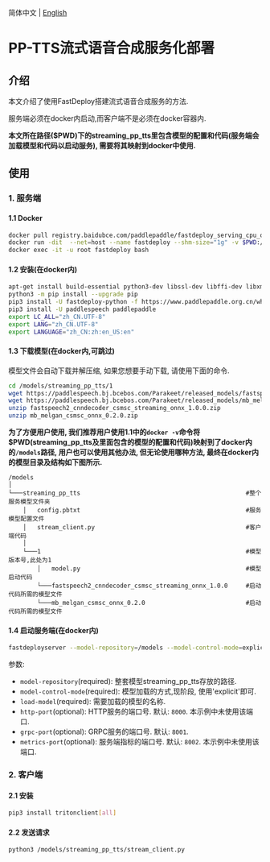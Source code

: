 简体中文 | [English](README.md)

# PP-TTS流式语音合成服务化部署

## 介绍
本文介绍了使用FastDeploy搭建流式语音合成服务的方法.

服务端必须在docker内启动,而客户端不是必须在docker容器内.

**本文所在路径($PWD)下的streaming_pp_tts里包含模型的配置和代码(服务端会加载模型和代码以启动服务), 需要将其映射到docker中使用.**

## 使用
### 1. 服务端
#### 1.1 Docker
```bash
docker pull registry.baidubce.com/paddlepaddle/fastdeploy_serving_cpu_only:22.09
docker run -dit  --net=host --name fastdeploy --shm-size="1g" -v $PWD:/models registry.baidubce.com/paddlepaddle/fastdeploy_serving_cpu_only:22.09
docker exec -it -u root fastdeploy bash
```

#### 1.2 安装(在docker内)
```bash
apt-get install build-essential python3-dev libssl-dev libffi-dev libxml2 libxml2-dev libxslt1-dev zlib1g-dev libsndfile1 language-pack-zh-hans wget zip
python3 -m pip install --upgrade pip
pip3 install -U fastdeploy-python -f https://www.paddlepaddle.org.cn/whl/fastdeploy.html
pip3 install -U paddlespeech paddlepaddle
export LC_ALL="zh_CN.UTF-8"
export LANG="zh_CN.UTF-8"
export LANGUAGE="zh_CN:zh:en_US:en"
```

#### 1.3 下载模型(在docker内,可跳过)

模型文件会自动下载并解压缩, 如果您想要手动下载, 请使用下面的命令.

```bash
cd /models/streaming_pp_tts/1
wget https://paddlespeech.bj.bcebos.com/Parakeet/released_models/fastspeech2/fastspeech2_cnndecoder_csmsc_streaming_onnx_1.0.0.zip
wget https://paddlespeech.bj.bcebos.com/Parakeet/released_models/mb_melgan/mb_melgan_csmsc_onnx_0.2.0.zip
unzip fastspeech2_cnndecoder_csmsc_streaming_onnx_1.0.0.zip
unzip mb_melgan_csmsc_onnx_0.2.0.zip
```
**为了方便用户使用, 我们推荐用户使用1.1中的`docker -v`命令将$PWD(streaming_pp_tts及里面包含的模型的配置和代码)映射到了docker内的`/models`路径, 用户也可以使用其他办法, 但无论使用哪种方法, 最终在docker内的模型目录及结构如下图所示.**

```
/models 
│
└───streaming_pp_tts                                              #整个服务模型文件夹
    │   config.pbtxt                                              #服务模型配置文件
    │   stream_client.py                                          #客户端代码
    │
    └───1                                                         #模型版本号,此处为1
        │   model.py                                              #模型启动代码
        └───fastspeech2_cnndecoder_csmsc_streaming_onnx_1.0.0     #启动代码所需的模型文件
        └───mb_melgan_csmsc_onnx_0.2.0                            #启动代码所需的模型文件

```

#### 1.4 启动服务端(在docker内)
```bash
fastdeployserver --model-repository=/models --model-control-mode=explicit --load-model=streaming_pp_tts
```

参数:
  - `model-repository`(required): 整套模型streaming_pp_tts存放的路径.
  - `model-control-mode`(required): 模型加载的方式,现阶段, 使用'explicit'即可.
  - `load-model`(required): 需要加载的模型的名称.
  - `http-port`(optional): HTTP服务的端口号. 默认: `8000`. 本示例中未使用该端口.
  - `grpc-port`(optional): GRPC服务的端口号. 默认: `8001`.
  - `metrics-port`(optional): 服务端指标的端口号. 默认: `8002`. 本示例中未使用该端口.

### 2. 客户端
#### 2.1 安装
```bash
pip3 install tritonclient[all]
```

#### 2.2 发送请求
```bash
python3 /models/streaming_pp_tts/stream_client.py
```
